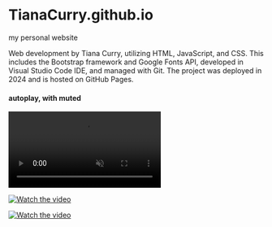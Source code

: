 # TianaCurry.github.io
 my personal website

 Web development by Tiana Curry, utilizing HTML, JavaScript, and CSS. This includes the Bootstrap framework and Google Fonts API, developed in Visual Studio Code IDE, and managed with Git. The project was deployed in 2024 and is hosted on GitHub Pages.

<h4>autoplay, with muted</h4>
<video autoplay muted loop>
  <source src="chrome-clip.mp4" type="video/mp4">
  <p>Your browser does not support the video element.</p>
</video>

[![Watch the video](https://raw.githubusercontent.com/username/repository/branch/path/to/thumbnail.jpg)](https://raw.githubusercontent.com/username/repository/branch/path/to/video.mp4)

[![Watch the video](https://raw.githubusercontent.com/TianaCurry/TianaCurry.github.io/images/readme-media/mobile-view-1.png)](https://raw.githubusercontent.com/TianaCurry/TianaCurry.github.io/images/readme-media/mobile-view.mp4)

